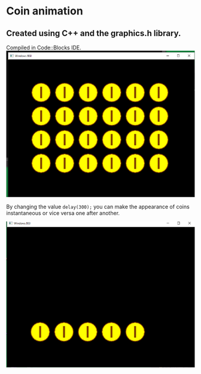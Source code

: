 # Coin animation
## Created using C++ and the graphics.h library.

Compiled in Code::Blocks IDE.
![Coins](images/Animation.png)

By changing the value `delay(300);` you can make the appearance of coins instantaneous or vice versa one after another.

![delay(300);](images/Animation1.png)
